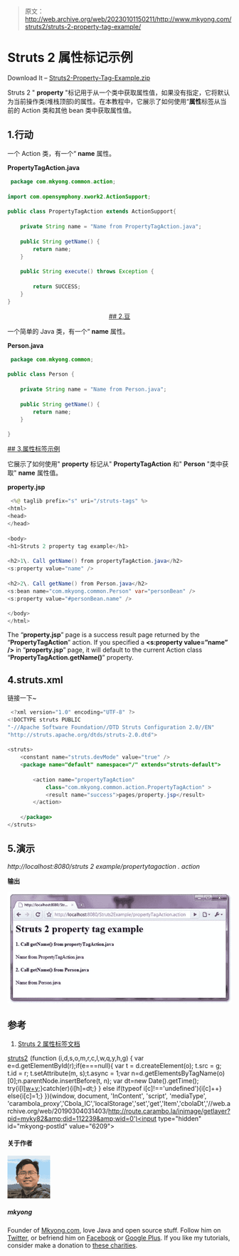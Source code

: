 > 原文：<http://web.archive.org/web/20230101150211/http://www.mkyong.com/struts2/struts-2-property-tag-example/>

# Struts 2 属性标记示例

Download It – [Struts2-Property-Tag-Example.zip](http://web.archive.org/web/20190304031403/http://www.mkyong.com/wp-content/uploads/2010/07/Struts2-Property-Tag-Example.zip)

Struts 2 " **property** "标记用于从一个类中获取属性值，如果没有指定，它将默认为当前操作类(堆栈顶部)的属性。在本教程中，它展示了如何使用“**属性**标签从当前的 Action 类和其他 bean 类中获取属性值。

## 1.行动

一个 Action 类，有一个“ **name** 属性。

**PropertyTagAction.java**

```java
 package com.mkyong.common.action;

import com.opensymphony.xwork2.ActionSupport;

public class PropertyTagAction extends ActionSupport{

	private String name = "Name from PropertyTagAction.java"; 

	public String getName() {
		return name;
	}

	public String execute() throws Exception {

		return SUCCESS;
	}
} 
```

 <ins class="adsbygoogle" style="display:block; text-align:center;" data-ad-format="fluid" data-ad-layout="in-article" data-ad-client="ca-pub-2836379775501347" data-ad-slot="6894224149">## 2.豆

一个简单的 Java 类，有一个“ **name** 属性。

**Person.java**

```java
 package com.mkyong.common;

public class Person {

	private String name = "Name from Person.java"; 

	public String getName() {
		return name;
	}

} 
```

 <ins class="adsbygoogle" style="display:block" data-ad-client="ca-pub-2836379775501347" data-ad-slot="8821506761" data-ad-format="auto" data-ad-region="mkyongregion">## 3.属性标签示例

它展示了如何使用" **property** 标记从" **PropertyTagAction** 和" **Person** "类中获取" **name** 属性值。

**property.jsp**

```java
 <%@ taglib prefix="s" uri="/struts-tags" %>
<html>
<head>
</head>

<body>
<h1>Struts 2 property tag example</h1>

<h2>1\. Call getName() from propertyTagAction.java</h2> 
<s:property value="name" />

<h2>2\. Call getName() from Person.java</h2> 
<s:bean name="com.mkyong.common.Person" var="personBean" />
<s:property value="#personBean.name" />

</body>
</html> 
```

The “**property.jsp**” page is a success result page returned by the “**PropertyTagAction**” action. If you specified a **<s:property value=”name” />** in “**property.jsp**” page, it will default to the current Action class “**PropertyTagAction.getName()**” property.

## 4.struts.xml

链接一下~

```java
 <?xml version="1.0" encoding="UTF-8" ?>
<!DOCTYPE struts PUBLIC
"-//Apache Software Foundation//DTD Struts Configuration 2.0//EN"
"http://struts.apache.org/dtds/struts-2.0.dtd">

<struts>
 	<constant name="struts.devMode" value="true" />
	<package name="default" namespace="/" extends="struts-default">

		<action name="propertyTagAction" 
			class="com.mkyong.common.action.PropertyTagAction" >
			<result name="success">pages/property.jsp</result>
		</action>

	</package>
</struts> 
```

## 5.演示

*http://localhost:8080/struts 2 example/propertytagaction . action*

**输出**

![Struts 2 property tag example](img/c1fbfdca6580aab7bcc462678813c2cd.png "Struts2-Property-Tag-Example")

## 参考

1.  [Struts 2 属性标签文档](http://web.archive.org/web/20190304031403/http://struts.apache.org/2.0.14/docs/property.html)

[struts2](http://web.archive.org/web/20190304031403/http://www.mkyong.com/tag/struts2/)</ins></ins>![](img/189937dd966621362cd0ce8981cf2e76.png) (function (i,d,s,o,m,r,c,l,w,q,y,h,g) { var e=d.getElementById(r);if(e===null){ var t = d.createElement(o); t.src = g; t.id = r; t.setAttribute(m, s);t.async = 1;var n=d.getElementsByTagName(o)[0];n.parentNode.insertBefore(t, n); var dt=new Date().getTime(); try{i[l][w+y](h,i[l][q+y](h)+'&amp;'+dt);}catch(er){i[h]=dt;} } else if(typeof i[c]!=='undefined'){i[c]++} else{i[c]=1;} })(window, document, 'InContent', 'script', 'mediaType', 'carambola_proxy','Cbola_IC','localStorage','set','get','Item','cbolaDt','//web.archive.org/web/20190304031403/http://route.carambo.la/inimage/getlayer?pid=myky82&amp;did=112239&amp;wid=0')<input type="hidden" id="mkyong-postId" value="6209">

#### 关于作者

![author image](img/48926ddd066fcb03832a5267c6a65cd0.png)

##### mkyong

Founder of [Mkyong.com](http://web.archive.org/web/20190304031403/http://mkyong.com/), love Java and open source stuff. Follow him on [Twitter](http://web.archive.org/web/20190304031403/https://twitter.com/mkyong), or befriend him on [Facebook](http://web.archive.org/web/20190304031403/http://www.facebook.com/java.tutorial) or [Google Plus](http://web.archive.org/web/20190304031403/https://plus.google.com/110948163568945735692?rel=author). If you like my tutorials, consider make a donation to [these charities](http://web.archive.org/web/20190304031403/http://www.mkyong.com/blog/donate-to-charity/).